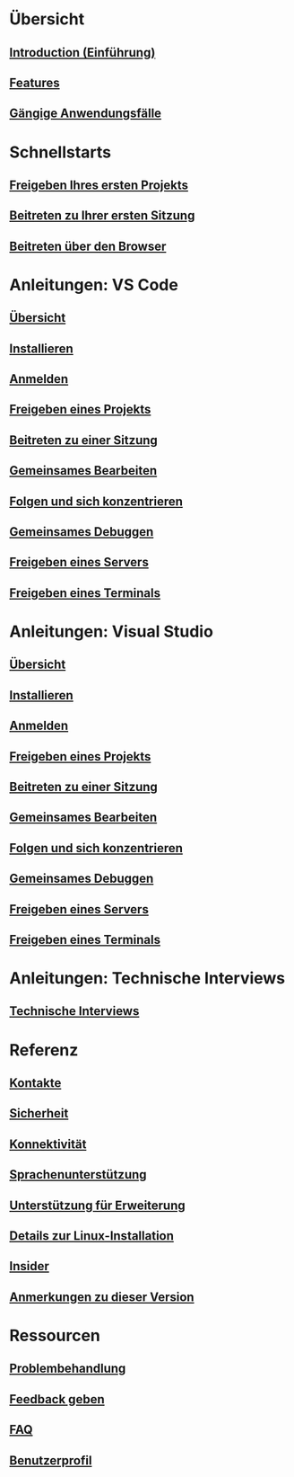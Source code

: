 <!-- markdownlint-disable MD022 MD025 -->
# Übersicht
## [Introduction (Einführung)](index.md)
## [Features](overview/features.md)
## [Gängige Anwendungsfälle](reference/use-cases.md)
# Schnellstarts
## [Freigeben Ihres ersten Projekts](quickstart/share.md)
## [Beitreten zu Ihrer ersten Sitzung](quickstart/join.md)
## [Beitreten über den Browser](quickstart/browser-join.md)
# Anleitungen: VS Code
## [Übersicht](use/vscode.md)
## [Installieren](use/vscode.md#installation)
## [Anmelden](use/vscode.md#sign-in)
## [Freigeben eines Projekts](use/vscode.md#share-a-project)
## [Beitreten zu einer Sitzung](use/vscode.md#join-a-collaboration-session)
## [Gemeinsames Bearbeiten](use/vscode.md#co-editing)
## [Folgen und sich konzentrieren](use/vscode.md#following)
## [Gemeinsames Debuggen](use/vscode.md#co-debugging)
## [Freigeben eines Servers](use/vscode.md#share-a-server)
## [Freigeben eines Terminals](use/vscode.md#share-a-terminal)
# Anleitungen: Visual Studio
## [Übersicht](use/vs.md)
## [Installieren](use/vs.md#installation)
## [Anmelden](use/vs.md#sign-in)
## [Freigeben eines Projekts](use/vs.md#share-a-project)
## [Beitreten zu einer Sitzung](use/vs.md#join-a-collaboration-session)
## [Gemeinsames Bearbeiten](use/vs.md#co-editing)
## [Folgen und sich konzentrieren](use/vs.md#following)
## [Gemeinsames Debuggen](use/vs.md#co-debugging)
## [Freigeben eines Servers](use/vs.md#share-a-server)
## [Freigeben eines Terminals](use/vs.md#share-a-terminal)
# Anleitungen: Technische Interviews
## [Technische Interviews](use/technical-interviews.md)
# Referenz
## [Kontakte](reference/contacts.md)
## [Sicherheit](reference/security.md)
## [Konnektivität](reference/connectivity.md)
## [Sprachenunterstützung](reference/platform-support.md)
## [Unterstützung für Erweiterung](reference/extensions.md)


## [Details zur Linux-Installation](reference/linux.md)
## [Insider](reference/insiders.md)
## [Anmerkungen zu dieser Version](https://aka.ms/vsls-releases)
# Ressourcen
## [Problembehandlung](troubleshooting.md)
## [Feedback geben](support.md)
## [FAQ](faq.md)
## [Benutzerprofil](user-profile.md)
